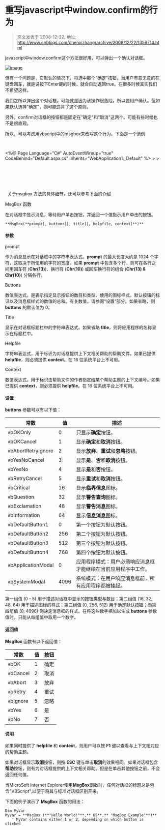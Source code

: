# 重写javascript中window.confirm的行为 
> 原文发表于 2008-12-22, 地址: http://www.cnblogs.com/chenxizhang/archive/2008/12/22/1359714.html 


javascript中window.confirm这个方法很好用，可以弹出一个确认对话框。

 [![image](http://www.cnblogs.com/images/cnblogs_com/chenxizhang/WindowsLiveWriter/javascriptwindow.confirm_A530/image_thumb.png)](http://www.cnblogs.com/images/cnblogs_com/chenxizhang/WindowsLiveWriter/javascriptwindow.confirm_A530/image_2.png) 

 但有一个问题是，它默认的情况下，将选中那个"确定"按钮，当用户有意无意的在键盘回车，就是说按下Enter键的时候，就会自动返回true。在很多时候其实我们不希望这样。

 我们之所以弹出这个对话框，可能就是因为该操作很危险，所以要用户确认。但如果默认选择"确定"，则可能违背了这个原则。

 另外，confirm对话框的按钮都是固定在"确定"和"取消"这两个。可能有些时候也不是很直观。

 所以，可以考虑用vbscript中的msgbox来改写这个行为。下面是一个范例

  

 <%@ Page Language="C#" AutoEventWireup="true" CodeBehind="Default.aspx.cs" Inherits="WebApplication1.\_Default" %> <!DOCTYPE html PUBLIC "-//W3C//DTD XHTML 1.0 Transitional//EN" "<http://www.w3.org/TR/xhtml1/DTD/xhtml1-transitional.dtd">> <html xmlns="<http://www.w3.org/1999/xhtml"> >  
<head runat="server">  
    <title></title>  
    <script>  
function deleteConfirm(msg)  
{        
        function   window.confirm(str)     
        {     
        str=   str.replace(/\'/g,   "'&   chr(39)   &'").replace(/\r\n/g,   "'&   VBCrLf   &'");     
        **execScript("n   =   msgbox('"+   str   +"',   289,   '删除框')",   "vbscript");**        return(n   ==   1);     
        }  
        return window.confirm(msg);  
}   
</script>  
</head>  
<body>  
    <form id="form1" runat="server">  
    <div>  
    <asp:Button ID="deleteButton" runat="server" OnClientClick="javascript:return deleteConfirm('你确定要删除吗?')" Text="删除"   
            onclick="deleteButton\_Click" />  
    </div>  
    </form>  
</body>  
</html>   关于msgbox 方法的具体细节，还可以参考下面的介绍  

 MsgBox 函数

 在对话框中显示消息，等待用户单击按钮，并返回一个值指示用户单击的按钮。

 `**MsgBox(**prompt[, buttons][, title][, helpfile, context]**)**`

   #### 参数

 prompt

 作为消息显示在对话框中的字符串表达式。**prompt** 的最大长度大约是 1024 个字符，这取决于所使用的字符的宽度。如果 **prompt** 中包含多个行，则可在各行之间用回车符 (**Chr(**13**)**)、换行符 (**Chr(**10**)**) 或回车换行符的组合 (**Chr(**13**) & Chr(**10**)**) 分隔各行。

 Buttons

 数值表达式，是表示指定显示按钮的数目和类型、使用的图标样式，默认按钮的标识以及消息框样式的数值的总和。有关数值，请参阅“设置”部分。如果省略，则**buttons** 的默认值为 0。

 Title

 显示在对话框标题栏中的字符串表达式。如果省略 **title**，则将应用程序的名称显示在标题栏中。

 Helpfile

 字符串表达式，用于标识为对话框提供上下文相关帮助的帮助文件。如果已提供**helpfile**，则必须提供 **context**。在 16 位系统平台上不可用。

 Context

 数值表达式，用于标识由帮助文件的作者指定给某个帮助主题的上下文编号。如果已提供 **context**，则必须提供 **helpfile**。在 16 位系统平台上不可用。

 #### 设置

 **buttons** 参数可以有以下值：

 

| 常数 | 值 | 描述 |
| --- | --- | --- |
| vbOKOnly | 0 | 只显示**确定**按钮。 |
| vbOKCancel | 1 | 显示**确定**和**取消**按钮。 |
| vbAbortRetryIgnore | 2 | 显示**放弃**、**重试**和**忽略**按钮。 |
| vbYesNoCancel | 3 | 显示**是**、**否**和**取消**按钮。 |
| vbYesNo | 4 | 显示**是**和**否**按钮。 |
| vbRetryCancel | 5 | 显示**重试**和**取消**按钮。 |
| vbCritical | 16 | 显示**临界信息**图标。 |
| vbQuestion | 32 | 显示**警告查询**图标。 |
| vbExclamation | 48 | 显示**警告消息**图标。 |
| vbInformation | 64 | 显示**信息消息**图标。 |
| vbDefaultButton1 | 0 | 第一个按钮为默认按钮。 |
| vbDefaultButton2 | 256 | 第二个按钮为默认按钮。 |
| vbDefaultButton3 | 512 | 第三个按钮为默认按钮。 |
| vbDefaultButton4 | 768 | 第四个按钮为默认按钮。 |
| vbApplicationModal | 0 | 应用程序模式：用户必须响应消息框才能继续在当前应用程序中工作。 |
| vbSystemModal | 4096 | 系统模式：在用户响应消息框前，所有应用程序都被挂起。 |

  
 第一组值 (0 - 5) 用于描述对话框中显示的按钮类型与数目；第二组值 (16, 32, 48, 64) 用于描述图标的样式；第三组值 (0, 256, 512) 用于确定默认按钮；而第四组值 (0, 4096) 则决定消息框的样式。在将这些数字相加以生成 **buttons** 参数值时，只能从每组值中取用一个数字。

 #### 返回值

 **MsgBox** 函数有以下返回值：

 

| 常数 | 值 | 按钮 |
| --- | --- | --- |
| vbOK | 1 | 确定 |
| vbCancel | 2 | 取消 |
| vbAbort | 3 | 放弃 |
| vbRetry | 4 | 重试 |
| vbIgnore | 5 | 忽略 |
| vbYes | 6 | 是 |
| vbNo | 7 | 否 |

  
 #### 说明

 如果同时提供了 **helpfile** 和 **context**，则用户可以按 **F1** 键以查看与上下文相对应的帮助主题。

 如果对话框显示**取消**按钮，则按 **ESC** 键与单击**取消**的效果相同。如果对话框包含**帮助**按钮，则有为对话框提供的上下文相关帮助。但是在单击其他按钮之前，不会返回任何值。

 当MicroSoft Internet Explorer使用**MsgBox**函数时，任何对话框的标题总是包含"VBScript",以便于将其与标准对话框区别开来。

 下面的例子演示了 **MsgBox** 函数的用法：


```
Dim MyVar
MyVar = **MsgBox (**"Hello World!"**,** 65**,** "MsgBox Example"**)**
   ' MyVar contains either 1 or 2, depending on which button is clicked
```










